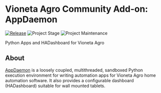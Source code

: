 # Vioneta Agro Community Add-on: AppDaemon

[![Release][release-shield]][release] ![Project Stage][project-stage-shield] ![Project Maintenance][maintenance-shield]

Python Apps and HADashboard for Vioneta Agro

## About

[AppDaemon][appdaemon] is a loosely coupled, multithreaded, sandboxed Python
execution environment for writing automation apps for Vioneta Agro home
automation software. It also provides a configurable dashboard (HADashboard)
suitable for wall mounted tablets.

[appdaemon]: https://appdaemon.readthedocs.io
[maintenance-shield]: https://img.shields.io/maintenance/yes/2024.svg
[project-stage-shield]: https://img.shields.io/badge/project%20stage-experimental-yellow.svg
[release-shield]: https://img.shields.io/badge/version-v0.16.7-blue.svg
[release]: https://github.com/Vioneta/addon-appdaemon/tree/v0.16.7
